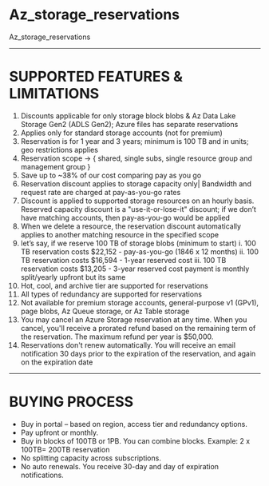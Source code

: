 # Az_storage_reservations
Az_storage_reservations

----
# SUPPORTED FEATURES & LIMITATIONS
1.	Discounts applicable for only storage block blobs & Az Data Lake Storage Gen2 (ADLS Gen2); Azure files has separate reservations 
2.	Applies only for standard storage accounts (not for premium)
3.	Reservation is for 1 year and 3 years; minimum is 100 TB and in units; geo restrictions applies 
4.	Reservation scope -> { shared, single subs, single resource group and management group } 
5.	Save up to ~38% of our cost comparing pay as you go 
6.	Reservation discount applies to storage capacity only| Bandwidth and request rate are charged at pay-as-you-go rates
7.	Discount is applied to supported storage resources on an hourly basis. Reserved capacity discount is a "use-it-or-lose-it" discount; if we don’t have matching accounts, then pay-as-you-go would be applied 
8.	When we delete a resource, the reservation discount automatically applies to another matching resource in the specified scope
9.	let’s say, if we reserve 100 TB of storage blobs (minimum to start) 
i.	100 TB reservation costs $22,152 - pay-as-you-go (1846 x 12 months) 
ii.	100 TB reservation costs $16,594 - 1-year reserved cost 
iii.	100 TB reservation costs $13,205 - 3-year reserved cost 
payment is monthly split/yearly upfront but its same 
10.	Hot, cool, and archive tier are supported for reservations
11.	All types of redundancy are supported for reservations
12.	Not available for premium storage accounts, general-purpose v1 (GPv1), page blobs, Az Queue storage, or Az Table storage
13.	You may cancel an Azure Storage reservation at any time. When you cancel, you'll receive a prorated refund based on the remaining term of the reservation. The maximum refund per year is $50,000.
14.	Reservations don't renew automatically. You will receive an email notification 30 days prior to the expiration of the reservation, and again on the expiration date

----
# BUYING PROCESS
  * Buy in portal – based on region, access tier and redundancy options.
  * Pay upfront or monthly. 
  * Buy in blocks of 100TB or 1PB. You can combine blocks. 
    Example: 2 x 100TB= 200TB reservation
  * No splitting capacity across subscriptions.
  * No auto renewals. You receive 30-day and day of expiration notifications.

